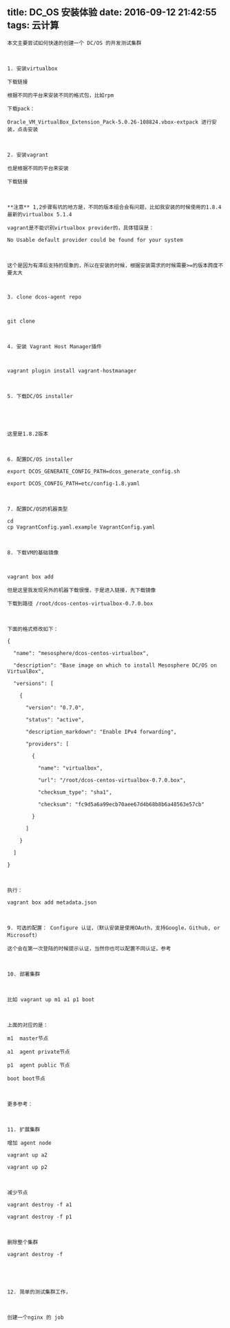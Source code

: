 title: DC_OS 安装体验
date: 2016-09-12 21:42:55
tags: 云计算
---


	本文主要尝试如何快速的创建一个 DC/OS 的开发测试集群

	

	1. 安装virtualbox

	下载链接 

	根据不同的平台来安装不同的格式包，比如rpm

	下载pack：

	Oracle_VM_VirtualBox_Extension_Pack-5.0.26-108824.vbox-extpack 进行安装，点击安装

	

	2. 安装vagrant

	也是根据不同的平台来安装 

	下载链接 

	

	**注意** 1,2步骤有坑的地方是，不同的版本组合会有问题，比如我安装的时候使用的1.8.4 最新的virtualbox 5.1.4 

	vagrant是不能识别virtualbox provider的，具体错误是：

	No Usable default provider could be found for your system

	

	这个是因为有滞后支持的现象的，所以在安装的时候，根据安装需求的时候需要>=的版本跨度不要太大

	

	3. clone dcos-agent repo

	

	git clone 

	

	4. 安装 Vagrant Host Manager插件

	

	vagrant plugin install vagrant-hostmanager

	

	5. 下载DC/OS installer

	

	

	这里是1.8.2版本

	

	6. 配置DC/OS installer

	export DCOS_GENERATE_CONFIG_PATH=dcos_generate_config.sh

	export DCOS_CONFIG_PATH=etc/config-1.8.yaml

	

	7. 配置DC/OS的机器类型

	cd 
	cp VagrantConfig.yaml.example VagrantConfig.yaml

	

	8. 下载VM的基础镜像

	

	vagrant box add 

	但是这里我发现另外的机器下载很慢，于是进入链接，先下载镜像 

	下载到路径 /root/dcos-centos-virtualbox-0.7.0.box

	

	下面的格式修改如下：

	{

	  "name": "mesosphere/dcos-centos-virtualbox",

	  "description": "Base image on which to install Mesosphere DC/OS on VirtualBox",

	  "versions": [

	    {

	      "version": "0.7.0",

	      "status": "active",

	      "description_markdown": "Enable IPv4 forwarding",

	      "providers": [

	        {

	          "name": "virtualbox",

	          "url": "/root/dcos-centos-virtualbox-0.7.0.box",

	          "checksum_type": "sha1",

	          "checksum": "fc9d5a6a99ecb70aee67d4b68b8b6a48563e57cb"

	        }

	      ]

	    }

	  ]

	}

	

	执行：

	vagrant box add metadata.json

	

	9. 可选的配置： Configure 认证，（默认安装是使用OAuth，支持Google，Github, or Microsoft）

	这个会在第一次登陆的时候提示认证，当然你也可以配置不同认证，参考 

	

	10. 部署集群

	

	比如 vagrant up m1 a1 p1 boot

	

	上面的对应的是：

	m1  master节点

	a1  agent private节点

	p1  agent public 节点

	boot boot节点

	

	更多参考： 

	

	11. 扩展集群

	增加 agent node   

	vagrant up a2

	vagrant up p2

	

	减少节点

	vagrant destroy -f a1

	vagrant destroy -f p1

	

	删除整个集群

	vagrant destroy -f

	

	

	12. 简单的测试集群工作，

	

	创建一个nginx 的 job

